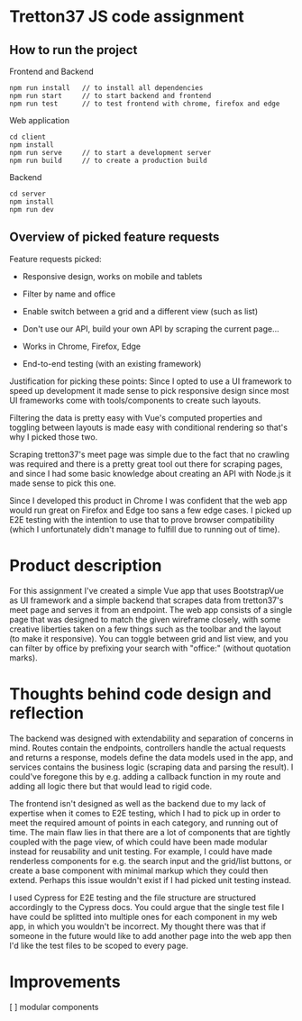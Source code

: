 # Tretton37 JS code assignment

## How to run the project

Frontend and Backend

```
npm run install   // to install all dependencies
npm run start     // to start backend and frontend
npm run test      // to test frontend with chrome, firefox and edge
```

Web application

```
cd client
npm install
npm run serve     // to start a development server
npm run build     // to create a production build
```

Backend

```
cd server
npm install
npm run dev
```

## Overview of picked feature requests

Feature requests picked:

- Responsive design, works on mobile and tablets

- Filter by name and office
- Enable switch between a grid and a different view (such as list)
- Don't use our API, build your own API by scraping the current page...

- Works in Chrome, Firefox, Edge
- End-to-end testing (with an existing framework)

Justification for picking these points:
Since I opted to use a UI framework to speed up development it made sense to pick responsive design since most UI frameworks come with tools/components to create such layouts.

Filtering the data is pretty easy with Vue's computed properties and toggling between layouts is made easy with conditional rendering so that's why I picked those two.

Scraping tretton37's meet page was simple due to the fact that no crawling was required and there is a pretty great tool out there for scraping pages, and since I had some basic knowledge about creating an API with Node.js it made sense to pick this one.

Since I developed this product in Chrome I was confident that the web app would run great on Firefox and Edge too sans a few edge cases. I picked up E2E testing with the intention to use that to prove browser compatibility (which I unfortunately didn't manage to fulfill due to running out of time).

# Product description

For this assignment I've created a simple Vue app that uses BootstrapVue as UI framework and a simple backend that scrapes data from tretton37's meet page and serves it from an endpoint. The web app consists of a single page that was designed to match the given wireframe closely, with some creative liberties taken on a few things such as the toolbar and the layout (to make it responsive). You can toggle between grid and list view, and you can filter by office by prefixing your search with "office:" (without quotation marks).

# Thoughts behind code design and reflection

The backend was designed with extendability and separation of concerns in mind. Routes contain the endpoints, controllers handle the actual requests and returns a response, models define the data models used in the app, and services contains the business logic (scraping data and parsing the result). I could've foregone this by e.g. adding a callback function in my route and adding all logic there but that would lead to rigid code.

The frontend isn't designed as well as the backend due to my lack of expertise when it comes to E2E testing, which I had to pick up in order to meet the required amount of points in each category, and running out of time. The main flaw lies in that there are a lot of components that are tightly coupled with the page view, of which could have been made modular instead for reusability and unit testing. For example, I could have made renderless components for e.g. the search input and the grid/list buttons, or create a base component with minimal markup which they could then extend. Perhaps this issue wouldn't exist if I had picked unit testing instead.

I used Cypress for E2E testing and the file structure are structured accordingly to the Cypress docs. You could argue that the single test file I have could be splitted into multiple ones for each component in my web app, in which you wouldn't be incorrect. My thought there was that if someone in the future would like to add another page into the web app then I'd like the test files to be scoped to every page.

# Improvements

[ ] modular components
